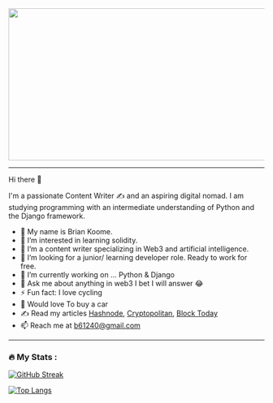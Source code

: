 <div align="center">
  <img src="https://media.giphy.com/media/dWesBcTLavkZuG35MI/giphy.gif" width="600" height="300"/>
</div>

---

Hi there 👋

I'm a passionate Content Writer ✍ and an aspiring digital nomad. I am studying programming with an intermediate understanding of Python and the Django framework. 

- 👋 My name is Brian Koome.
- 👀 I’m interested in learning solidity.
- 🌱 I’m a content writer specializing in Web3 and artificial intelligence.
- 💞️ I’m looking for a junior/ learning developer role. Ready to work for free.
- 🔭 I’m currently working on ... Python & Django
- 💬 Ask me about anything in web3 I bet I will answer 😂
- ⚡ Fun fact: I love cycling
- 🎸 Would love To buy a car
- ✍ Read my articles [Hashnode](https://hashnode.com/@BrianK), [Cryptopolitan](https://www.cryptopolitan.com/author/briank/), [Block Today](https://blocktoday.io/author/brian-writer/)
- 📫 Reach me at b61240@gmail.com

---

### :fire: My Stats :
[![GitHub Streak](http://github-readme-streak-stats.herokuapp.com?user=code0254&theme=dark&background=000000)](https://git.io/streak-stats)

[![Top Langs](https://github-readme-stats.vercel.app/api/top-langs/?username=code0254&layout=compact&theme=vision-friendly-dark)](https://github.com/anuraghazra/github-readme-stats)



<!---
Code0254/Code0254 is a ✨ special ✨ repository because its `README.md` (this file) appears on your GitHub profile.
You can click the Preview link to take a look at your changes.
--->
